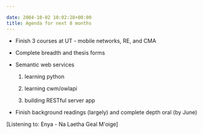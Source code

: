 ```yaml
---

date: 2004-10-02 10:02:28+00:00
title: Agenda for next 8 months
---
```




  * Finish 3 courses at UT - mobile networks, RE, and CMA


  * Complete breadth and thesis forms


  * Semantic web services

    1. learning python


    2. learning cwm/owlapi


    3. building RESTful server app




  * Finish background readings (largely) and complete depth oral (by June)




[Listening to: Enya - Na Laetha Geal M'oige]
